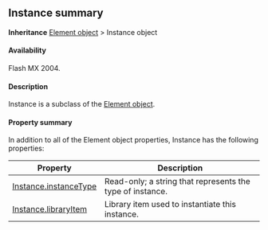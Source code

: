 ## Instance summary

**Inheritance** [Element object](../Element_object/Element_summary.md) > Instance object

#### Availability

Flash MX 2004.

#### Description

Instance is a subclass of the [Element object](../Element_object/Element_summary.md).

#### Property summary

In addition to all of the Element object properties, Instance has the following properties:

| **Property** | **Description** |
| --- | --- |
| [Instance.instanceType](../Instance_object/Instance.md) | Read-only; a string that represents the type of instance. |
| [Instance.libraryItem](../Instance_object/Instance1.md) | Library item used to instantiate this instance. |
